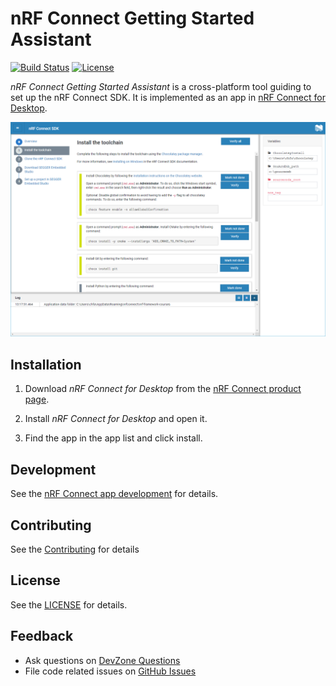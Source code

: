 # nRF Connect Getting Started Assistant

[![Build Status](https://dev.azure.com/NordicSemiconductor/Wayland/_apis/build/status/nrf-framework-courses?branchName=master)](https://dev.azure.com/NordicSemiconductor/Wayland/_build/latest?definitionId=15&branchName=master)
[![License](https://img.shields.io/badge/license-Modified%20BSD%20License-blue.svg)](LICENSE)

*nRF Connect Getting Started Assistant* is a cross-platform tool guiding to set up the nRF Connect SDK.
It is implemented as an app in [nRF Connect for Desktop](https://github.com/NordicSemiconductor/pc-nrfconnect-core#nrf-connect).

![screenshot](resources/screenshot.png)

## Installation

1. Download *nRF Connect for Desktop* from the [nRF Connect product page](https://www.nordicsemi.com/eng/Products/Bluetooth-low-energy/nRF-Connect-for-desktop).

2. Install *nRF Connect for Desktop* and open it.

3. Find the app in the app list and click install.

## Development

See the [nRF Connect app development](https://github.com/NordicSemiconductor/pc-nrfconnect-core/wiki) for details.

## Contributing

See the [Contributing](https://github.com/NordicSemiconductor/pc-nrfconnect-core/wiki/Contributing) for details

## License

See the [LICENSE](LICENSE) for details.

## Feedback

* Ask questions on [DevZone Questions](https://devzone.nordicsemi.com)
* File code related issues on [GitHub Issues](https://github.com/NordicSemiconductor/pc-nrfconnect-gettingstarted/issues)
